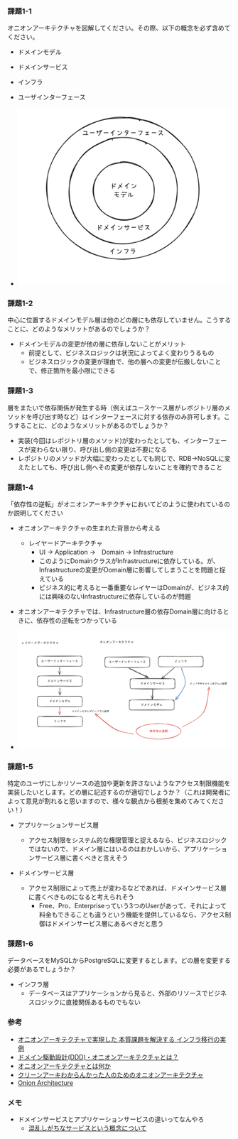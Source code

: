 ### 課題1-1

オニオンアーキテクチャを図解してください。その際、以下の概念を必ず含めてください。

- ドメインモデル
- ドメインサービス
- インフラ
- ユーザインターフェース

- ![図解](./onion-architecture.png)


### 課題1-2

中心に位置するドメインモデル層は他のどの層にも依存していません。こうすることに、どのようなメリットがあるのでしょうか？

- ドメインモデルの変更が他の層に依存しないことがメリット
  - 前提として、ビジネスロジックは状況によってよく変わりうるもの
  - ビジネスロジックの変更が理由で、他の層への変更が伝搬しないことで、修正箇所を最小限にできる

### 課題1-3

層をまたいで依存関係が発生する時（例えばユースケース層がレポジトリ層のメソッドを呼び出す時など）はインターフェースに対する依存のみ許可します。こうすることに、どのようなメリットがあるのでしょうか？

- 実装(今回はレポジトリ層のメソッド)が変わったとしても、インターフェースが変わらない限り、呼び出し側の変更は不要になる
- レポジトリのメソッドが大幅に変わったとしても同じで、RDB→NoSQLに変えたとしても、呼び出し側へその変更が依存しないことを確約できること  

### 課題1-4

「依存性の逆転」がオニオンアーキテクチャにおいてどのように使われているのか説明してください

- オニオンアーキテクチャの生まれた背景から考える
  - レイヤードアーキテクチャ
    - UI → Application →　Domain → Infrastructure
    - このようにDomainクラスがInfrastructureに依存している。が、Infrastructureの変更がDomain層に影響してしまうことを問題と捉えている
    - ビジネス的に考えると一番重要なレイヤーはDomainが、ビジネス的には興味のないInfrastructureに依存しているのが問題
- オニオンアーキテクチャでは、Infrastructure層の依存Domain層に向けるときに、依存性の逆転をつかっている

- ![図解](./dependency-diagram.png) 
    
### 課題1-5

特定のユーザにしかリソースの追加や更新を許さないようなアクセス制限機能を実装したいとします。どの層に記述するのが適切でしょうか？（これは開発者によって意見が割れると思いますので、様々な観点から根拠を集めてみてください！）
 
- アプリケーションサービス層
  - アクセス制限をシステム的な権限管理と捉えるなら、ビジネスロジックではないので、ドメイン層にはいるのはおかしいから、アプリケーションサービス層に書くべきと言えそう

- ドメインサービス層
  - アクセス制限によって売上が変わるなどであれば、ドメインサービス層に書くべきものになると考えられそう
    - Free、Pro、Enterpriseっていう3つのUserがあって、それによって料金もできることも違うという機能を提供しているなら、アクセス制御はドメインサービス層にあるべきだと思う

### 課題1-6

データベースをMySQLからPostgreSQLに変更するとします。どの層を変更する必要があるでしょうか？

- インフラ層
  - データベースはアプリケーションから見ると、外部のリソースでビジネスロジックに直接関係あるものでもない

### 参考
- [オニオンアーキテクチャで実現した 本質課題を解決する インフラ移行の実例](https://speakerdeck.com/hryushm/onion-architecture-infrastructure-migration)
- [ドメイン駆動設計(DDD)・オニオンアーキテクチャとは？](https://qiita.com/k_yamaki/items/bf99d3bf64a84258a3a1)
- [オニオンアーキテクチャとは何か](https://qiita.com/cocoa-maemae/items/e3f2eabbe0877c2af8d0)
- [クリーンアーキわからんかった人のためのオニオンアーキテクチャ](https://zenn.dev/streamwest1629/articles/no-clean_hello-onion-architecture)
- [Onion Architecture](https://medium.com/expedia-group-tech/onion-architecture-deed8a554423)

### メモ

- ドメインサービスとアプリケーションサービスの違いってなんやろ
  - [混乱しがちなサービスという概念について](https://blog.j5ik2o.me/entry/2016/03/07/034646)